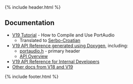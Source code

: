 {% include header.html %}

## Documentation

- [V19 Tutorial](http://files.portaudio.com/docs/v19-doxydocs/tutorial_start.html) - How to Compile and Use PortAudio
  - Translated to [Serbo-Croatian](http://science.webhostinggeeks.com/portaudio-tutorijali-be)
- [V19 API Reference generated using Doxygen](http://files.portaudio.com/docs/v19-doxydocs/), including:
  - [portaudio.h](http://files.portaudio.com/docs/v19-doxydocs/portaudio_8h.html) - primary header
  - [API Overview](http://files.portaudio.com/docs/v19-doxydocs/api_overview.html)
- [V19 API Reference for Internal Developers](http://files.portaudio.com/docs/v19-doxydocs-dev/)
- [Other docs from V18 and V19](http://www.portaudio.com/docs/)

{% include footer.html %}
